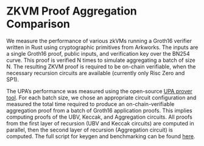 # ZKVM Proof Aggregation Comparison

We measure the performance of various zkVMs running a Groth16 verifier written in Rust using cryptographic primitives from Arkworks. The inputs are a single Groth16 proof, public inputs, and verification key over the BN254 curve. This proof is verified N times to simulate aggregating a batch of size N. The resulting ZKVM proof is required to be on-chain verifiable, when the necessary recursion circuits are available (currently only Risc Zero and SP1).

The UPA’s performance was measured using the open-source [UPA prover tool](https://github.com/NebraZKP/upa/tree/develop/prover). For each batch size, we chose an appropriate circuit configuration and measured the total time required to produce an on-chain-verifiable aggregation proof from a batch of Groth16 application proofs. This implies computing proofs of the UBV, Keccak, and Aggregation circuits. All proofs from the first layer of recursion (UBV and Keccak circuits) are computed in parallel, then the second layer of recursion (Aggregation circuit) is computed. The full script for keygen and benchmarking can be found [here](https://github.com/NebraZKP/upa/tree/develop/prover#benchmark).

